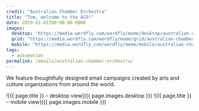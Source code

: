 ```yaml
---
credit: "Australian Chamber Orchestra"
title: "Tom, welcome to the ACO!"
date: 2019-01-01T00:00:00-0800
images:
  desktop: "https://media.wordfly.com/wordfly/mome/desktop/australian-chamber-orchestra.jpg"
  grid: "https://media.wordfly.com/wordfly/mome/grid/australian-chamber-orchestra.jpg"
  mobile: "https://media.wordfly.com/wordfly/mome/mobile/australian-chamber-orchestra.jpg"
tags:
  - automation
permalink: /emails/australian-chamber-orchestra/
---
```

We feature thoughtfully designed email campaigns created by arts and culture organizations from around the world.

![{{ page.title }} – desktop view]({{ page.images.desktop }})
![{{ page.title }} – mobile view]({{ page.images.mobile }})
